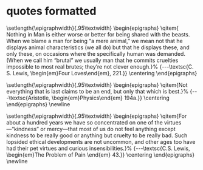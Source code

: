 # quotes formatted

\setlength{\epigraphwidth}{.95\textwidth}
\begin{epigraphs}
\qitem{ Nothing in Man is either worse or better for being shared with the beasts. When we blame a man for being “a mere animal,” we mean not that he displays animal characteristics (we all do) but that he displays these, and only these, on occasions where the specifically human was demanded. (When we call him “brutal” we usually man that he commits cruelties impossible to most real brutes; they’re not clever enough.}%
 {---\textsc{C. S. Lewis,  \begin{em}Four Loves\end{em}, 221.}}
 \centering
 \end{epigraphs}


\setlength{\epigraphwidth}{.95\textwidth}
\begin{epigraphs}
\qitem{Not everything that is last claims to be an end, but only that which is best.}%
{---\textsc{Aristotle, \begin{em}Physics\end{em} 194a.}}
\centering
\end{epigraphs}
\newline



\setlength{\epigraphwidth}{.95\textwidth}
\begin{epigraphs}
\qitem{For about a hundred years we have so concentrated on one of the virtues—“kindness” or mercy—that most of us do not feel anything except kindness to be really good or anything but cruelty to be really bad. Such lopsided ethical developments are not uncommon, and other ages too have had their pet virtues and curious insensibilities.}%
{---\textsc{C.S. Lewis, \begin{em}The Problem of Pain \end{em} 43.}}
\centering
\end{epigraphs}
\newline